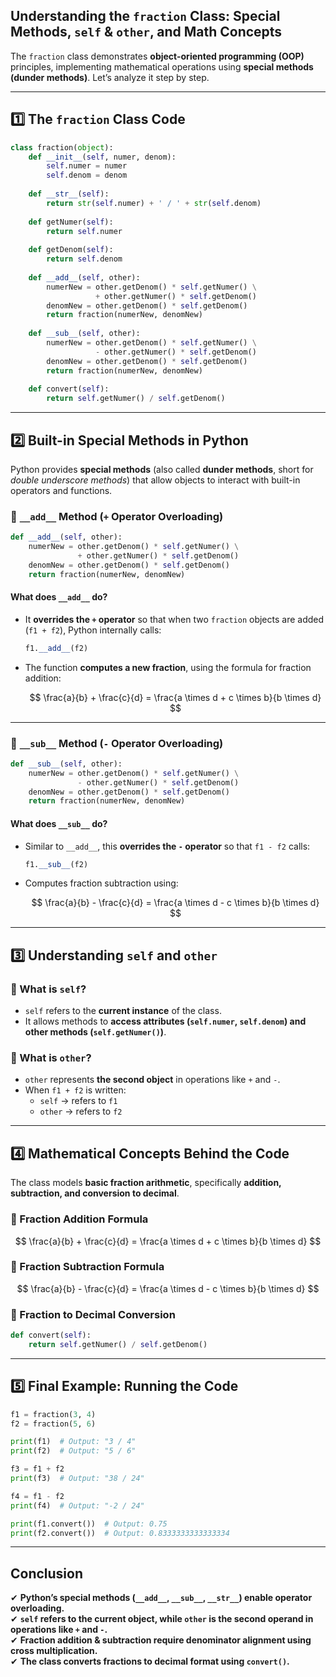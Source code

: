 ## Understanding the `fraction` Class: Special Methods, `self` & `other`, and Math Concepts

The `fraction` class demonstrates **object-oriented programming (OOP)** principles, implementing mathematical operations using **special methods (dunder methods)**. Let’s analyze it step by step.

---

## **1️⃣ The `fraction` Class Code**

```python
class fraction(object):
    def __init__(self, numer, denom):
        self.numer = numer
        self.denom = denom
    
    def __str__(self):
        return str(self.numer) + ' / ' + str(self.denom)
    
    def getNumer(self):
        return self.numer
    
    def getDenom(self):
        return self.denom
    
    def __add__(self, other):
        numerNew = other.getDenom() * self.getNumer() \
                   + other.getNumer() * self.getDenom()
        denomNew = other.getDenom() * self.getDenom()
        return fraction(numerNew, denomNew)
    
    def __sub__(self, other):
        numerNew = other.getDenom() * self.getNumer() \
                   - other.getNumer() * self.getDenom()
        denomNew = other.getDenom() * self.getDenom()
        return fraction(numerNew, denomNew)
    
    def convert(self):
        return self.getNumer() / self.getDenom()
```

---

## **2️⃣ Built-in Special Methods in Python**

Python provides **special methods** (also called **dunder methods**, short for *double underscore methods*) that allow objects to interact with built-in operators and functions.

### **🔹 `__add__` Method (`+` Operator Overloading)**

```python
def __add__(self, other):
    numerNew = other.getDenom() * self.getNumer() \
               + other.getNumer() * self.getDenom()
    denomNew = other.getDenom() * self.getDenom()
    return fraction(numerNew, denomNew)
```

#### **What does `__add__` do?**

- It **overrides the `+` operator** so that when two `fraction` objects are added (`f1 + f2`), Python internally calls:

  ```python
  f1.__add__(f2)
  ```

- The function **computes a new fraction**, using the formula for fraction addition:

  $$
  \frac{a}{b} + \frac{c}{d} = \frac{a \times d + c \times b}{b \times d}
  $$

---

### **🔹 `__sub__` Method (`-` Operator Overloading)**

```python
def __sub__(self, other):
    numerNew = other.getDenom() * self.getNumer() \
               - other.getNumer() * self.getDenom()
    denomNew = other.getDenom() * self.getDenom()
    return fraction(numerNew, denomNew)
```

#### **What does `__sub__` do?**

- Similar to `__add__`, this **overrides the `-` operator** so that `f1 - f2` calls:

  ```python
  f1.__sub__(f2)
  ```

- Computes fraction subtraction using:

  $$
  \frac{a}{b} - \frac{c}{d} = \frac{a \times d - c \times b}{b \times d}
  $$

---

## **3️⃣ Understanding `self` and `other`**

### **🔹 What is `self`?**

- `self` refers to the **current instance** of the class.
- It allows methods to **access attributes (`self.numer`, `self.denom`) and other methods (`self.getNumer()`)**.

### **🔹 What is `other`?**

- `other` represents **the second object** in operations like `+` and `-`.
- When `f1 + f2` is written:
  - `self` → refers to `f1`
  - `other` → refers to `f2`

---

## **4️⃣ Mathematical Concepts Behind the Code**

The class models **basic fraction arithmetic**, specifically **addition, subtraction, and conversion to decimal**.

### **🔹 Fraction Addition Formula**

$$
\frac{a}{b} + \frac{c}{d} = \frac{a \times d + c \times b}{b \times d}
$$

### **🔹 Fraction Subtraction Formula**

$$
\frac{a}{b} - \frac{c}{d} = \frac{a \times d - c \times b}{b \times d}
$$

### **🔹 Fraction to Decimal Conversion**

```python
def convert(self):
    return self.getNumer() / self.getDenom()
```

---

## **5️⃣ Final Example: Running the Code**

```python
f1 = fraction(3, 4)
f2 = fraction(5, 6)

print(f1)  # Output: "3 / 4"
print(f2)  # Output: "5 / 6"

f3 = f1 + f2
print(f3)  # Output: "38 / 24"

f4 = f1 - f2
print(f4)  # Output: "-2 / 24"

print(f1.convert())  # Output: 0.75
print(f2.convert())  # Output: 0.8333333333333334
```

---

## **Conclusion**

 ✔ **Python’s special methods (`__add__`, `__sub__`, `__str__`) enable operator overloading.**  
 ✔ **`self` refers to the current object, while `other` is the second operand in operations like `+` and `-`.**  
✔ **Fraction addition & subtraction require denominator alignment using cross multiplication.**  
✔ **The class converts fractions to decimal format using `convert()`.**  
